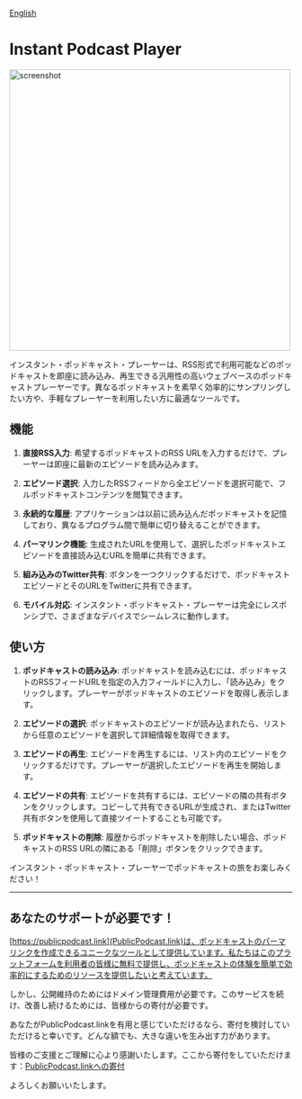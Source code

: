 [English](README.en.md)

# Instant Podcast Player

<img src="https://github.com/nariakiiwatani/InstantPodcastPlayer/assets/1306139/a5519776-d26a-47c5-8889-31734f777611" width="500" alt='screenshot'>

インスタント・ポッドキャスト・プレーヤーは、RSS形式で利用可能などのポッドキャストを即座に読み込み、再生できる汎用性の高いウェブベースのポッドキャストプレーヤーです。異なるポッドキャストを素早く効率的にサンプリングしたい方や、手軽なプレーヤーを利用したい方に最適なツールです。

## 機能
1. **直接RSS入力**: 希望するポッドキャストのRSS URLを入力するだけで、プレーヤーは即座に最新のエピソードを読み込みます。

1. **エピソード選択**: 入力したRSSフィードから全エピソードを選択可能で、フルポッドキャストコンテンツを閲覧できます。

1. **永続的な履歴**: アプリケーションは以前に読み込んだポッドキャストを記憶しており、異なるプログラム間で簡単に切り替えることができます。

1. **パーマリンク機能**: 生成されたURLを使用して、選択したポッドキャストエピソードを直接読み込むURLを簡単に共有できます。

1. **組み込みのTwitter共有**: ボタンを一つクリックするだけで、ポッドキャストエピソードとそのURLをTwitterに共有できます。

1. **モバイル対応**: インスタント・ポッドキャスト・プレーヤーは完全にレスポンシブで、さまざまなデバイスでシームレスに動作します。

## 使い方
1. **ポッドキャストの読み込み**: ポッドキャストを読み込むには、ポッドキャストのRSSフィードURLを指定の入力フィールドに入力し、「読み込み」をクリックします。プレーヤーがポッドキャストのエピソードを取得し表示します。

1. **エピソードの選択**: ポッドキャストのエピソードが読み込まれたら、リストから任意のエピソードを選択して詳細情報を取得できます。

1. **エピソードの再生**: エピソードを再生するには、リスト内のエピソードをクリックするだけです。プレーヤーが選択したエピソードを再生を開始します。

1. **エピソードの共有**: エピソードを共有するには、エピソードの隣の共有ボタンをクリックします。コピーして共有できるURLが生成され、またはTwitter共有ボタンを使用して直接ツイートすることも可能です。

1. **ポッドキャストの削除**: 履歴からポッドキャストを削除したい場合、ポッドキャストのRSS URLの隣にある「削除」ボタンをクリックできます。

インスタント・ポッドキャスト・プレーヤーでポッドキャストの旅をお楽しみください！

---

## あなたのサポートが必要です！
[https://publicpodcast.link](PublicPodcast.link)は、ポッドキャストのパーマリンクを作成できるユニークなツールとして提供しています。私たちはこのプラットフォームを利用者の皆様に無料で提供し、ポッドキャストの体験を簡単で効率的にするためのリソースを提供したいと考えています。

しかし、公開維持のためにはドメイン管理費用が必要です。このサービスを続け、改善し続けるためには、皆様からの寄付が必要です。

あなたがPublicPodcast.linkを有用と感じていただけるなら、寄付を検討していただけると幸いです。どんな額でも、大きな違いを生み出す力があります。

皆様のご支援とご理解に心より感謝いたします。ここから寄付をしていただけます：[PublicPodcast.linkへの寄付](https://buy.stripe.com/3cseVF4xP07PbLibIJ)

よろしくお願いいたします。
